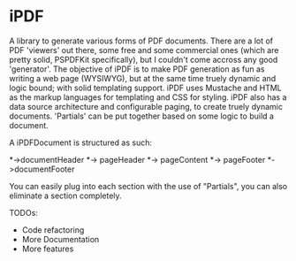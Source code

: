 iPDF
====

A library to generate various forms of PDF documents. There are a lot of PDF 'viewers' out there, some free and some commercial ones (which are pretty solid, PSPDFKit specifically), but I couldn't come accross any good 'generator'. The objective of iPDF is to make PDF generation as fun as writing a web page (WYSIWYG), but at the same time truely dynamic and logic bound; with solid templating support. iPDF uses Mustache and HTML as the markup languages for templating and CSS for styling. iPDF also has a data source architecture and configurable paging, to create truely dynamic documents. 'Partials' can be put together based on some logic to build a document.

A iPDFDocument is structured as such:


*->documentHeader
	*-> pageHeader
		*-> pageContent
	*-> pageFooter
*->documentFooter

You can easily plug into each section with the use of "Partials", you can also eliminate a section completely.




TODOs:
* Code refactoring
* More Documentation
* More features
